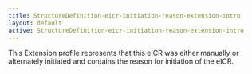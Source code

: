 ```yaml
---
title: StructureDefinition-eicr-initiation-reason-extension-intro
layout: default
active: StructureDefinition-eicr-initiation-reason-extension-intro
---
```


This Extension profile represents that this eICR was either manually or alternately initiated and contains the reason for initiation of the eICR.